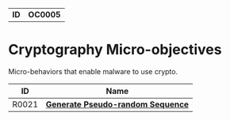 |||
|--|-----|
|**ID**|**OC0005**|

# Cryptography Micro-objectives #
Micro-behaviors that enable malware to use crypto.

|ID|Name|
|-----------------------------|--------|
|R0021|[**Generate Pseudo-random Sequence**](https://github.com/MBCProject/mbc-markdown/blob/master/micro-behaviors/cryptography/gen-random.md)|
